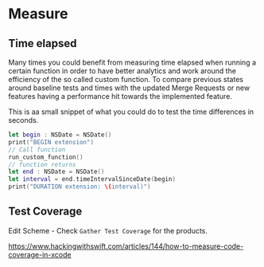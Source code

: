 # Measure


## Time elapsed

Many times you could benefit from measuring time elapsed when running a certain function in order to have better analytics and work around the efficiency of the so called custom function. To compare previous states around baseline tests and times with the updated Merge Requests or new features having a performance hit towards the implemented feature.

This is aa small snippet of what you could do to test the time differences in seconds.


```swift
let begin : NSDate = NSDate()
print("BEGIN extension")
// Call function
run_custom_function()
// function returns
let end : NSDate = NSDate()
let interval = end.timeIntervalSinceDate(begin)
print("DURATION extension: \(interval)")
```

## Test Coverage

Edit Scheme - Check `Gather Test Coverage` for the products.

https://www.hackingwithswift.com/articles/144/how-to-measure-code-coverage-in-xcode
